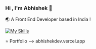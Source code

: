 ### Hi , I'm Abhishek 👋
🌏 A Front End Developer based in India ! 

[![My Skills](https://skillicons.dev/icons?i=js,html,css,react,nextjs,tailwind,redux,nodejs,mongodb)](https://skillicons.dev)

⭐ Portfolio --> abhishekdev.vercel.app
<!--
**AbhishekPethe/AbhishekPethe** is a ✨ _special_ ✨ repository because its `README.md` (this file) appears on your GitHub profile.

Here are some ideas to get you started:

- 🔭 I’m currently working on ...
- 🌱 I’m currently learning ...
- 👯 I’m looking to collaborate on ...
- 🤔 I’m looking for help with ...
- 💬 Ask me about ...
- 📫 How to reach me: ...
- 😄 Pronouns: ...
- ⚡ Fun fact: ...
-->

